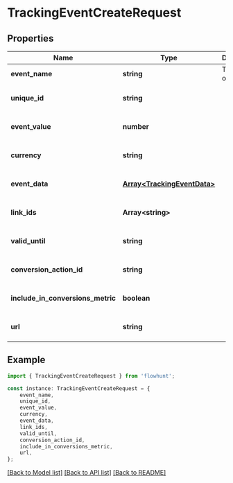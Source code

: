 # TrackingEventCreateRequest


## Properties

Name | Type | Description | Notes
------------ | ------------- | ------------- | -------------
**event_name** | **string** | The name of the event | [default to undefined]
**unique_id** | **string** |  | [optional] [default to undefined]
**event_value** | **number** |  | [optional] [default to undefined]
**currency** | **string** |  | [optional] [default to undefined]
**event_data** | [**Array&lt;TrackingEventData&gt;**](TrackingEventData.md) |  | [optional] [default to undefined]
**link_ids** | **Array&lt;string&gt;** |  | [optional] [default to undefined]
**valid_until** | **string** |  | [optional] [default to undefined]
**conversion_action_id** | **string** |  | [optional] [default to undefined]
**include_in_conversions_metric** | **boolean** |  | [optional] [default to undefined]
**url** | **string** |  | [optional] [default to undefined]

## Example

```typescript
import { TrackingEventCreateRequest } from 'flowhunt';

const instance: TrackingEventCreateRequest = {
    event_name,
    unique_id,
    event_value,
    currency,
    event_data,
    link_ids,
    valid_until,
    conversion_action_id,
    include_in_conversions_metric,
    url,
};
```

[[Back to Model list]](../README.md#documentation-for-models) [[Back to API list]](../README.md#documentation-for-api-endpoints) [[Back to README]](../README.md)
